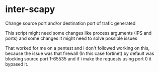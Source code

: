 # inter-scapy
Change source port and/or destination port of trafic generated

This script might need some changes like process arguments (IPS and ports) and some changes it might need to solve possible issues

That worked for me on a pentest and i don't followed working on this, because the issue was that firewall (In this case fortinet) by default was blocking source port 1-65535 and if i make the requests using port 0 it bypased it.
